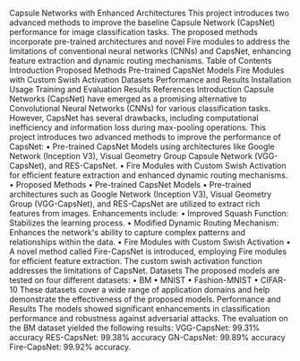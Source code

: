 Capsule Networks with Enhanced Architectures
This project introduces two advanced methods to improve the baseline Capsule Network (CapsNet) performance for image classification tasks. The proposed methods incorporate pre-trained architectures and novel Fire modules to address the limitations of conventional neural networks (CNNs) and CapsNet, enhancing feature extraction and dynamic routing mechanisms.
Table of Contents
Introduction
Proposed Methods
Pre-trained CapsNet Models
Fire Modules with Custom Swish Activation
Datasets
Performance and Results
Installation
Usage
Training and Evaluation
Results
References
Introduction
Capsule Networks (CapsNet) have emerged as a promising alternative to Convolutional Neural Networks (CNNs) for various classification tasks. However, CapsNet has several drawbacks, including computational inefficiency and information loss during max-pooling operations. This project introduces two advanced methods to improve the performance of CapsNet:
•	Pre-trained CapsNet Models using architectures like Google Network (Inception V3), Visual Geometry Group Capsule Network (VGG-CapsNet), and RES-CapsNet.
•	Fire Modules with Custom Swish Activation for efficient feature extraction and enhanced dynamic routing mechanisms.
•	Proposed Methods
•	Pre-trained CapsNet Models
•	Pre-trained architectures such as Google Network (Inception V3), Visual Geometry Group (VGG-CapsNet), and RES-CapsNet are utilized to extract rich features from images. Enhancements include:
•	Improved Squash Function: Stabilizes the learning process.
•	Modified Dynamic Routing Mechanism: Enhances the network's ability to capture complex patterns and relationships within the data.
•	Fire Modules with Custom Swish Activation
•	A novel method called Fire-CapsNet is introduced, employing Fire modules for efficient feature extraction. The custom swish activation function addresses the limitations of CapsNet.
Datasets
The proposed models are tested on four different datasets:
•	BM
•	MNIST
•	Fashion-MNIST
•	CIFAR-10
These datasets cover a wide range of application domains and help demonstrate the effectiveness of the proposed models.
Performance and Results
The models showed significant enhancements in classification performance and robustness against adversarial attacks. The evaluation on the BM dataset yielded the following results:
VGG-CapsNet: 99.31% accuracy
RES-CapsNet: 99.38% accuracy
GN-CapsNet: 99.89% accuracy
Fire-CapsNet: 99.92% accuracy.

